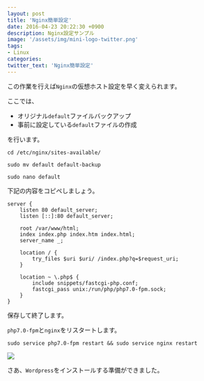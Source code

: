 ```yaml
---
layout: post
title: 'Nginx簡単設定'
date: 2016-04-23 20:22:30 +0900
description: Nginx設定サンプル
image: '/assets/img/mini-logo-twitter.png'
tags:
- Linux
categories:
twitter_text: 'Nginx簡単設定'
---
```


この作業を行えば`Nginx`の仮想ホスト設定を早く変えられます。

ここでは、

* オリジナル`default`ファイルバックアップ
* 事前に設定している`default`ファイルの作成

を行います。

```
cd /etc/nginx/sites-available/
```

```
sudo mv default default-backup
```

```
sudo nano default
```

下記の内容をコピペしましょう。

```
server {
	listen 80 default_server;
	listen [::]:80 default_server;

	root /var/www/html;
	index index.php index.htm index.html;
	server_name _;        
       
	location / {
		try_files $uri $uri/ /index.php?q=$request_uri;
	}

	location ~ \.php$ {
		include snippets/fastcgi-php.conf;
		fastcgi_pass unix:/run/php/php7.0-fpm.sock;
	}
}
```

保存して終了します。

`php7.0-fpm`と`nginx`をリスタートします。

```
sudo service php7.0-fpm restart && sudo service nginx restart
```

<a href="https://googledrive.com/host/0Bw2KEQNBe4nMZW91OWJNZ2lmX0k/img20160418-001.png" data-lightbox="23"><img src="https://googledrive.com/host/0Bw2KEQNBe4nMZW91OWJNZ2lmX0k/img20160418-001.png"></a>

さあ、`Wordpress`をインストールする準備ができました。
